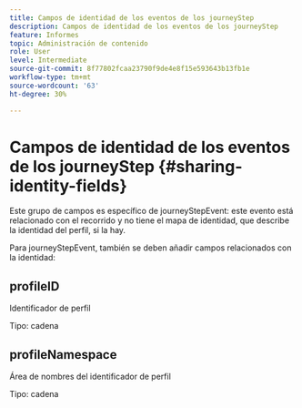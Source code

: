 ```yaml
---
title: Campos de identidad de los eventos de los journeyStep
description: Campos de identidad de los eventos de los journeyStep
feature: Informes
topic: Administración de contenido
role: User
level: Intermediate
source-git-commit: 8f77802fcaa23790f9de4e8f15e593643b13fb1e
workflow-type: tm+mt
source-wordcount: '63'
ht-degree: 30%

---
```


# Campos de identidad de los eventos de los journeyStep {#sharing-identity-fields}

Este grupo de campos es específico de journeyStepEvent: este evento está relacionado con el recorrido y no tiene el mapa de identidad, que describe la identidad del perfil, si la hay.

Para journeyStepEvent, también se deben añadir campos relacionados con la identidad:

## profileID

Identificador de perfil

Tipo: cadena

## profileNamespace

Área de nombres del identificador de perfil

Tipo: cadena
